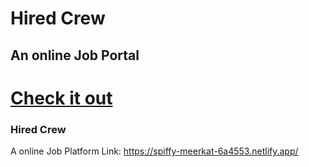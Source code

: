 
# Hired Crew


## An online Job Portal

[Check it out](https://spiffy-meerkat-6a4553.netlify.app/)
=======
### Hired Crew
A online Job Platform
Link: https://spiffy-meerkat-6a4553.netlify.app/

